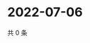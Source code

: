 # 2022-07-06

共 0 条

<!-- BEGIN WEIBO -->
<!-- 最后更新时间 Wed Jul 06 2022 20:33:44 GMT+0800 (China Standard Time) -->

<!-- END WEIBO -->
